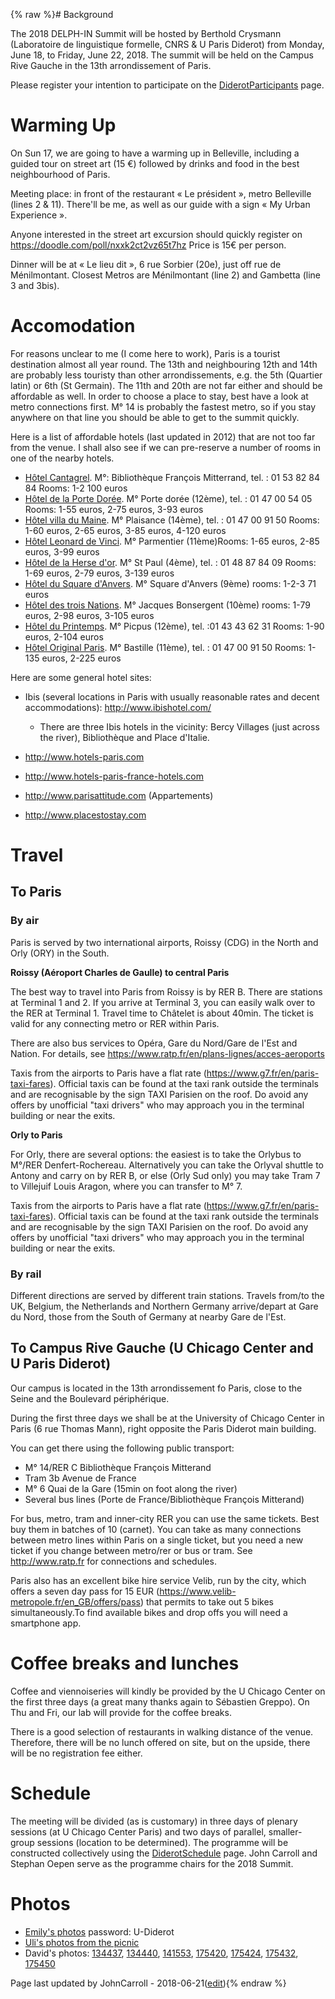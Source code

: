 {% raw %}# Background

The 2018 DELPH-IN Summit will be hosted by Berthold Crysmann
(Laboratoire de linguistique formelle, CNRS & U Paris Diderot) from
Monday, June 18, to Friday, June 22, 2018. The summit will be held on
the Campus Rive Gauche in the 13th arrondissement of Paris.

Please register your intention to participate on the
[DiderotParticipants](../DiderotParticipants) page.

# Warming Up

On Sun 17, we are going to have a warming up in Belleville, including a
guided tour on street art (15 €) followed by drinks and food in the best
neighbourhood of Paris.

Meeting place: in front of the restaurant « Le président », metro
Belleville (lines 2 & 11). There'll be me, as well as our guide with a
sign « My Urban Experience ».

Anyone interested in the street art excursion should quickly register on
<https://doodle.com/poll/nxxk2ct2vz65t7hz> Price is 15€ per person.

Dinner will be at « Le lieu dit », 6 rue Sorbier (20e), just off rue de
Ménilmontant. Closest Metros are Ménilmontant (line 2) and Gambetta
(line 3 and 3bis).

# Accomodation

For reasons unclear to me (I come here to work), Paris is a tourist
destination almost all year round. The 13th and neighbouring 12th and
14th are probably less touristy than other arrondissements, e.g. the 5th
(Quartier latin) or 6th (St Germain). The 11th and 20th are not far
either and should be affordable as well. In order to choose a place to
stay, best have a look at metro connections first. M° 14 is probably the
fastest metro, so if you stay anywhere on that line you should be able
to get to the summit quickly.

Here is a list of affordable hotels (last updated in 2012) that are not
too far from the venue. I shall also see if we can pre-reserve a number
of rooms in one of the nearby hotels.

- [Hôtel Cantagrel](http://www.hotelcantagrel.com/). M°: Bibliothèque
François Mitterrand, tel. : 01 53 82 84 84 Rooms: 1-2 100 euros
- [Hôtel de la Porte Dorée](http://www.hoteldelaportedoree.com/). M°
Porte dorée (12ème), tel. : 01 47 00 54 05 Rooms: 1-55 euros, 2-75
euros, 3-93 euros
- [Hôtel villa du Maine](http://www.hotel-paris-villadumaine.com/). M°
Plaisance (14ème), tel. : 01 47 00 91 50 Rooms: 1-60 euros, 2-65
euros, 3-85 euros, 4-120 euros
- [Hôtel Leonard de Vinci](http://www.hotelleonarddevinci.com/en/). M°
Parmentier (11ème)Rooms: 1-65 euros, 2-85 euros, 3-99 euros
- [Hôtel de la Herse
d'or](http://www.parishotelherseor.com/rates-hotel-herse-dor-paris/).
M° St Paul (4ème), tel. : 01 48 87 84 09 Rooms: 1-69 euros, 2-79
euros, 3-139 euros
- [Hôtel du Square d'Anvers](http://www.hotel-paris-montmartre.com/).
M° Square d'Anvers (9ème) rooms: 1-2-3 71 euros
- [Hôtel des trois Nations](http://hotel3nations.online.fr/). M°
Jacques Bonsergent (10ème) rooms: 1-79 euros, 2-98 euros, 3-105
euros
- [Hôtel du Printemps](http://www.hotel-paris-printemps.com/). M°
Picpus (12ème), tel. :01 43 43 62 31 Rooms: 1-90 euros, 2-104 euros
- [Hôtel Original Paris](http://www.hoteloriginalparis.com/). M°
Bastille (11ème), tel. : 01 47 00 91 50 Rooms: 1-135 euros, 2-225
euros

Here are some general hotel sites:

- Ibis (several locations in Paris with usually reasonable rates and
decent accommodations): <http://www.ibishotel.com/>
  
  - There are three Ibis hotels in the vicinity: Bercy Villages
(just across the river), Bibliothèque and Place d'Italie.
- <http://www.hotels-paris.com>
- <http://www.hotels-paris-france-hotels.com>
- <http://www.parisattitude.com> (Appartements)
- <http://www.placestostay.com>

# Travel

## To Paris

### By air

Paris is served by two international airports, Roissy (CDG) in the North
and Orly (ORY) in the South.

**Roissy (Aéroport Charles de Gaulle) to central Paris**

The best way to travel into Paris from Roissy is by RER B. There are
stations at Terminal 1 and 2. If you arrive at Terminal 3, you can
easily walk over to the RER at Terminal 1. Travel time to Châtelet is
about 40min. The ticket is valid for any connecting metro or RER within
Paris.

There are also bus services to Opéra, Gare du Nord/Gare de l'Est and
Nation. For details, see
<https://www.ratp.fr/en/plans-lignes/acces-aeroports>

Taxis from the airports to Paris have a flat rate
(<https://www.g7.fr/en/paris-taxi-fares>). Official taxis can be found
at the taxi rank outside the terminals and are recognisable by the sign
TAXI Parisien on the roof. Do avoid any offers by unofficial "taxi
drivers" who may approach you in the terminal building or near the
exits.

**Orly to Paris**

For Orly, there are several options: the easiest is to take the Orlybus
to M°/RER Denfert-Rochereau. Alternatively you can take the Orlyval
shuttle to Antony and carry on by RER B, or else (Orly Sud only) you may
take Tram 7 to Villejuif Louis Aragon, where you can transfer to M° 7.

Taxis from the airports to Paris have a flat rate
(<https://www.g7.fr/en/paris-taxi-fares>). Official taxis can be found
at the taxi rank outside the terminals and are recognisable by the sign
TAXI Parisien on the roof. Do avoid any offers by unofficial "taxi
drivers" who may approach you in the terminal building or near the
exits.

### By rail

Different directions are served by different train stations. Travels
from/to the UK, Belgium, the Netherlands and Northern Germany
arrive/depart at Gare du Nord, those from the South of Germany at nearby
Gare de l'Est.

## To Campus Rive Gauche (U Chicago Center and U Paris Diderot)

Our campus is located in the 13th arrondissement fo Paris, close to the
Seine and the Boulevard périphérique.

During the first three days we shall be at the University of Chicago
Center in Paris (6 rue Thomas Mann), right opposite the Paris Diderot
main building.

You can get there using the following public transport:

- M° 14/RER C Bibliothèque François Mitterand
- Tram 3b Avenue de France
- M° 6 Quai de la Gare (15min on foot along the river)
- Several bus lines (Porte de France/Bibliothèque François Mitterand)

For bus, metro, tram and inner-city RER you can use the same tickets.
Best buy them in batches of 10 (carnet). You can take as many
connections between metro lines within Paris on a single ticket, but you
need a new ticket if you change between metro/rer or bus or tram. See
<http://www.ratp.fr> for connections and schedules.

Paris also has an excellent bike hire service Velib, run by the city,
which offers a seven day pass for 15 EUR
(<https://www.velib-metropole.fr/en_GB/offers/pass>) that permits to
take out 5 bikes simultaneously.To find available bikes and drop offs
you will need a smartphone app.

# Coffee breaks and lunches

Coffee and viennoiseries will kindly be provided by the U Chicago Center
on the first three days (a great many thanks again to Sébastien Greppo).
On Thu and Fri, our lab will provide for the coffee breaks.

There is a good selection of restaurants in walking distance of the
venue. Therefore, there will be no lunch offered on site, but on the
upside, there will be no registration fee either.

# Schedule

The meeting will be divided (as is customary) in three days of plenary
sessions (at U Chicago Center Paris) and two days of parallel,
smaller-group sessions (location to be determined). The programme will
be constructed collectively using the [DiderotSchedule](../DiderotSchedule)
page. John Carroll and Stephan Oepen serve as the programme chairs for
the 2018 Summit.

# Photos

- [Emily's photos](https://erbonzo.smugmug.com/Travel/DELPH-IN-2018/)
password: U-Diderot
- [Uli's photos from the
picnic](https://erbonzo.smugmug.com/Sharing/DiderotPicnic/)
- David's photos:
[134437](http://users.sussex.ac.uk/~johnca/summit-2018/David-photos/IMG_20180619_134437.jpg),
[134440](http://users.sussex.ac.uk/~johnca/summit-2018/David-photos/IMG_20180619_134440.jpg),
[141553](http://users.sussex.ac.uk/~johnca/summit-2018/David-photos/IMG_20180619_141553.jpg),
[175420](http://users.sussex.ac.uk/~johnca/summit-2018/David-photos/IMG_20180620_175420.jpg),
[175424](http://users.sussex.ac.uk/~johnca/summit-2018/David-photos/IMG_20180620_175424.jpg),
[175432](http://users.sussex.ac.uk/~johnca/summit-2018/David-photos/IMG_20180620_175432.jpg),
[175450](http://users.sussex.ac.uk/~johnca/summit-2018/David-photos/IMG_20180620_175450.jpg)

Page last updated by JohnCarroll - 2018-06-21([edit](https://github.com/delph-in/docs/wiki/DiderotTop/_edit)){% endraw %}